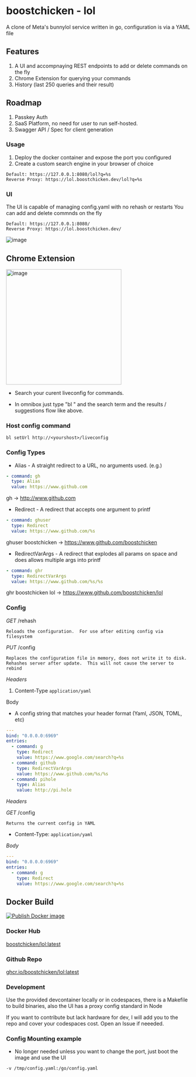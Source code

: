  # boostchicken - lol
A clone of Meta's bunnylol service written in go, configuration is via a YAML file

## Features
1. A UI and accompnaying REST endpoints to add or delete commands on the fly
2. Chrome Extension for querying your commands
3. History (last 250 queries and their result)

## Roadmap
1. Passkey Auth
2. SaaS Platform, no need for user to run self-hosted.
3. Swagger API / Spec for client generation
   
### Usage
1. Deploy the docker container and expose the port you configured 
1. Create a custom search engine in your browser of choice 
```
Default: https://127.0.0.1:8080/lol?q=%s
Reverse Proxy: https://lol.boostchicken.dev/lol?q=%s
```

### UI
The UI is capable of managing config.yaml with no rehash or restarts  You can add and delete commnds on the fly
```
Default: https://127.0.0.1:8080/
Reverse Proxy: https://lol.boostchicken.dev/
```

![image](https://github.com/boostchicken/lol/assets/427295/950d2659-78be-463f-8a81-192baa65c2a6)

## Chrome Extension

<img width="315" alt="image" src="https://github.com/boostchicken/lol/assets/427295/4b5a23bf-d623-4cc1-8514-e01e687e25aa">

* Search your curent liveconfig for commands.

* In omnibox just type "bl " and the search term and the results / suggestions flow like above.
### Host config command
```bl setUrl http://<yourshost>/liveconfig```

### Config Types
* Alias - A straight redirect to a URL, no arguments used. (e.g.)
```yaml 
- command: gh
  type: Alias
  value: https://www.github.com
``` 

gh -> http://www.github.com
 
* Redirect - A redirect that accepts one argument to printf

```yaml 
- command: ghuser
  type: Redirect
  value: https://www.github.com/%s
``` 
ghuser boostchicken -> https://www.github.com/boostchicken

* RedirectVarArgs - A redirect that explodes all params on space and does allows multiple args into printf
```yaml 
- command: ghr
  type: RedirectVarArgs
  value: https://www.github.com/%s/%s
``` 

ghr boostchicken lol -> https://www.github.com/boostchicken/lol

### Config
*GET* /rehash 

```Reloads the configuration.  For use after editing config via filesystem```


*PUT* /config 

```Replaces the configuration file in memory, does not write it to disk.  Rehashes server after update.  This will not cause the server to rebind```


*Headers*
1. Content-Type 
   ```application/yaml```

Body
  * A config string that matches your header format (Yaml, JSON, TOML, etc)
```yaml
---
bind: "0.0.0.0:6969"
entries: 
  - command: g
    type: Redirect
    value: https://www.google.com/search?q=%s
  - command: github
    type: RedirectVarArgs
    value: https://www.github.com/%s/%s
  - command: pihole
    type: Alias   
    value: http://pi.hole
 ```

*Headers*

*GET* /config

```Returns the current config in YAML```


* Content-Type: ```application/yaml```

*Body*
```yaml
---
bind: "0.0.0.0:6969"
entries: 
  - command: g
    type: Redirect
    value: https://www.google.com/search?q=%s
 ```

## Docker Build
[![Publish Docker image](https://github.com/boostchicken/lol/actions/workflows/docker-image.yml/badge.svg)](https://github.com/boostchicken/lol/actions/workflows/docker-image.yml)

### Docker Hub
[boostchicken/lol:latest](https://hub.docker.com/r/boostchicken/lol)

### Github Repo
[ghcr.io/boostchicken/lol:latest](https://github.com/boostchicken/lol/pkgs/container/lol)

### Development 
Use the provided devcontainer locally or in codespaces, there is a Makefile to build binaries, also the UI has a proxy config standard in Node

If you want to contribute but lack hardware for dev, I will add you to the repo and cover your codespaces cost.  Open an Issue if neeeded.

### Config Mounting example
* No longer needed unless you want to change the port, just boot the image and use the UI

```-v /tmp/config.yaml:/go/config.yaml```
